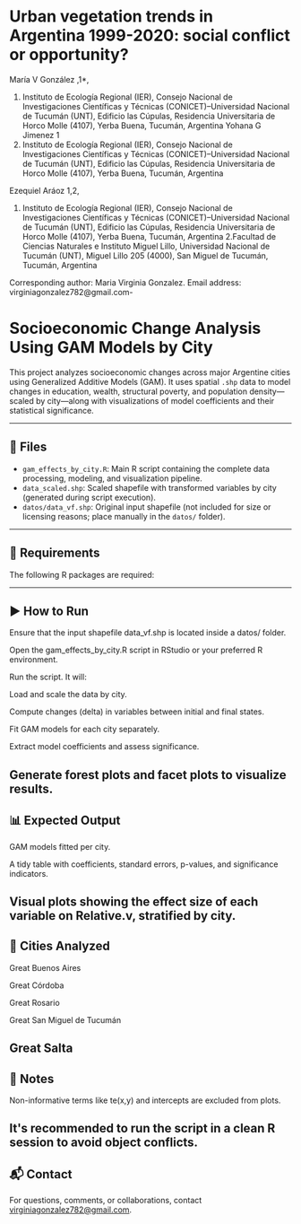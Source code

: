 # Urban vegetation trends in Argentina 1999-2020: social conflict or opportunity?


María V González ,1*,
1. Instituto de Ecología Regional (IER), Consejo Nacional de Investigaciones Científicas y Técnicas (CONICET)–Universidad Nacional de Tucumán (UNT), Edificio las Cúpulas, Residencia Universitaria de Horco Molle (4107), Yerba Buena, Tucumán, Argentina
Yohana G Jimenez 1
1. Instituto de Ecología Regional (IER), Consejo Nacional de Investigaciones Científicas y Técnicas (CONICET)–Universidad Nacional de Tucumán (UNT), Edificio las Cúpulas, Residencia Universitaria de Horco Molle (4107), Yerba Buena, Tucumán, Argentina

Ezequiel Aráoz 1,2,
1. Instituto de Ecología Regional (IER), Consejo Nacional de Investigaciones Científicas y Técnicas (CONICET)–Universidad Nacional de Tucumán (UNT), Edificio las Cúpulas, Residencia Universitaria de Horco Molle (4107), Yerba Buena, Tucumán, Argentina
2.Facultad de Ciencias Naturales e Instituto Miguel Lillo, Universidad Nacional de Tucumán (UNT), Miguel Lillo 205 (4000), San Miguel de Tucumán, Tucumán, Argentina

Corresponding author: Maria Virginia Gonzalez. Email address: virginiagonzalez782@gmail.com-

# Socioeconomic Change Analysis Using GAM Models by City

This project analyzes socioeconomic changes across major Argentine cities using Generalized Additive Models (GAM). It uses spatial `.shp` data to model changes in education, wealth, structural poverty, and population density—scaled by city—along with visualizations of model coefficients and their statistical significance.

---

## 📁 Files

- `gam_effects_by_city.R`: Main R script containing the complete data processing, modeling, and visualization pipeline.
- `data_scaled.shp`: Scaled shapefile with transformed variables by city (generated during script execution).
- `datos/data_vf.shp`: Original input shapefile (not included for size or licensing reasons; place manually in the `datos/` folder).

---

## 🔧 Requirements

The following R packages are required:

---

## ▶️ How to Run
Ensure that the input shapefile data_vf.shp is located inside a datos/ folder.

Open the gam_effects_by_city.R script in RStudio or your preferred R environment.

Run the script. It will:

Load and scale the data by city.

Compute changes (delta) in variables between initial and final states.

Fit GAM models for each city separately.

Extract model coefficients and assess significance.

Generate forest plots and facet plots to visualize results.
---
## 📊 Expected Output
GAM models fitted per city.

A tidy table with coefficients, standard errors, p-values, and significance indicators.

Visual plots showing the effect size of each variable on Relative.v, stratified by city.
---
## 🌆 Cities Analyzed
Great Buenos Aires

Great Córdoba

Great Rosario

Great San Miguel de Tucumán

Great Salta
---
## 📝 Notes
Non-informative terms like te(x,y) and intercepts are excluded from plots.

It's recommended to run the script in a clean R session to avoid object conflicts.
---
## 📬 Contact
For questions, comments, or collaborations, contact virginiagonzalez782@gmail.com.
